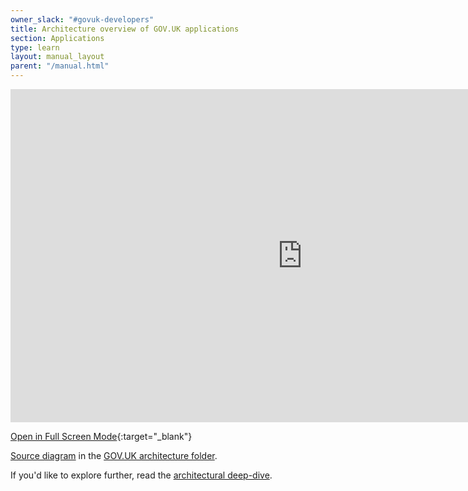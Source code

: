 ```yaml
---
owner_slack: "#govuk-developers"
title: Architecture overview of GOV.UK applications
section: Applications
type: learn
layout: manual_layout
parent: "/manual.html"
---
```


<iframe src="https://viewer.diagrams.net/?highlight=1d70b8#G13wP-zf3GPE6Oki6Q6eww4xPcv5BJ1Prz" style="width:700pt;height:400pt; display: block; border:none"></iframe>

[Open in Full Screen Mode](https://viewer.diagrams.net/?highlight=1d70b8#G13wP-zf3GPE6Oki6Q6eww4xPcv5BJ1Prz){:target="_blank"}

[Source diagram][src] in the [GOV.UK architecture folder][arch-folder].

If you'd like to explore further, read the [architectural deep-dive](/manual/architecture-deep-dive.html).

[src]: https://drive.google.com/file/d/13wP-zf3GPE6Oki6Q6eww4xPcv5BJ1Prz
[arch-folder]: https://drive.google.com/drive/folders/1xIjPkD_MSKMR65FbDAb-ToXy2GmBcaJ5
